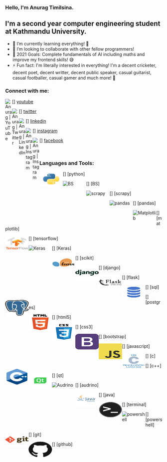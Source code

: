 ### Hello, I'm Anurag Timilsina.

## I'm a second year computer engineering student at Kathmandu University. 
- 🌱 I’m currently learning everything! 🤣
- 👯 I’m looking to collaborate with other fellow programmers!
- 🥅 2021 Goals: Complete fundamentals of AI including maths and improve my frontend skills! 😅 
- ⚡ Fun fact: I'm literally interested in everything! I'm a decent cricketer, decent poet, decent writter, decent public speaker, casual guitarist, casual footballer, casual gamer and much more! 🤣

### Connect with me:

[<img align="left" alt="Anurag | YouTube" width="22px" src="https://cdn.jsdelivr.net/npm/simple-icons@v3/icons/youtube.svg" />] [youtube]

[<img align="left" alt="Anurag | Twitter" width="22px" src="https://cdn.jsdelivr.net/npm/simple-icons@v3/icons/twitter.svg" />] [twitter]

[<img align="left" alt="Anurag | LinkedIn" width="22px" src="https://cdn.jsdelivr.net/npm/simple-icons@v3/icons/linkedin.svg" />] [linkedin]

[<img align="left" alt="Anurag | Instagram" width="22px" src="https://cdn.jsdelivr.net/npm/simple-icons@v3/icons/instagram.svg" />] [instagram]

[<img align="left" alt="Anurag | Instagram" width="22px" src="https://cdn.jsdelivr.net/npm/simple-icons@v3/icons/facebook.svg" />] [facebook]

<br>

### Languages and Tools:

[<img align="left" alt="python" width="75px" height="50px" src="https://raw.githubusercontent.com/github/explore/80688e429a7d4ef2fca1e82350fe8e3517d3494d/topics/python/python.png">] [python]

[<img align="left" alt="BS" width="75px" height="50px" src="https://www.crummy.com/software/BeautifulSoup/bs4/doc/_images/6.1.jpg">] [BS]

[<img align="left" alt="scrapy" width="75px" height="50px" src="https://i.imgur.com/9o8bn1H.png">] [scrapy]

[<img align="left" alt="pandas" width="75px" height="50px" src="https://pandas.pydata.org/static/img/pandas_mark.svg">] [pandas]

[<img align="left" alt="Matplotlib" width="75px" height="50px" src="https://matplotlib.org/stable/_images/sphx_glr_logos2_001.png">] [matplotlib]

[<img align="left" alt="Tensorflow" width="75px" height="50px" src="https://raw.githubusercontent.com/github/explore/80688e429a7d4ef2fca1e82350fe8e3517d3494d/topics/tensorflow/tensorflow.png">] [tensorflow]

[<img align="left" alt="Keras" width="75px" height="50px" src="https://keras.io/img/logo.png">] [Keras]

[<img align="left" alt="scikit" width="75px" height="50px" src="https://raw.githubusercontent.com/github/explore/80688e429a7d4ef2fca1e82350fe8e3517d3494d/topics/scikit-learn/scikit-learn.png">] [scikit]

[<img align="left" alt="django" width="75px" height="50px" src="https://raw.githubusercontent.com/github/explore/80688e429a7d4ef2fca1e82350fe8e3517d3494d/topics/django/django.png">] [django]

[<img align="left" alt="flask" width="75px" height="50px" src="https://raw.githubusercontent.com/github/explore/80688e429a7d4ef2fca1e82350fe8e3517d3494d/topics/flask/flask.png">] [flask]

[<img align="left" alt="SQL" width="75px" height="50px" src="https://raw.githubusercontent.com/github/explore/80688e429a7d4ef2fca1e82350fe8e3517d3494d/topics/sql/sql.png">] [sql]

[<img align="left" alt="postgresql" width="75px" height="50px" src="https://raw.githubusercontent.com/github/explore/80688e429a7d4ef2fca1e82350fe8e3517d3494d/topics/postgresql/postgresql.png">] [postgres]

[<img align="left" alt="HTML5" width="75px" height="50px" src="https://raw.githubusercontent.com/github/explore/80688e429a7d4ef2fca1e82350fe8e3517d3494d/topics/html/html.png">] [html5]

[<img align="left" alt="CSS3" width="75px" height="50px" src="https://raw.githubusercontent.com/github/explore/80688e429a7d4ef2fca1e82350fe8e3517d3494d/topics/css/css.png">] [css3]

[<img align="left" alt="bootstrap" width="75px" height="50px" src="https://raw.githubusercontent.com/github/explore/80688e429a7d4ef2fca1e82350fe8e3517d3494d/topics/bootstrap/bootstrap.png">] [bootstrap]

[<img align="left" alt="JavaScript" width="75px" height="50px" src="https://raw.githubusercontent.com/github/explore/80688e429a7d4ef2fca1e82350fe8e3517d3494d/topics/javascript/javascript.png">] [javascript]

[<img align="left" alt="C" width="75px" height="50px" src="https://raw.githubusercontent.com/github/explore/80688e429a7d4ef2fca1e82350fe8e3517d3494d/topics/c/c.png">] [c]

[<img align="left" alt="C++" width="75px" height="50px" src="https://raw.githubusercontent.com/github/explore/80688e429a7d4ef2fca1e82350fe8e3517d3494d/topics/cpp/cpp.png">] [c++]

[<img align="left" alt="QT" width="75px" height="50px" src="https://raw.githubusercontent.com/github/explore/80688e429a7d4ef2fca1e82350fe8e3517d3494d/topics/qt/qt.png">] [qt]

[<img align="left" alt="Audrino" width="75px" height="50px" src="https://i.imgur.com/k1MIO51.png">] [audrino]

[<img align="left" alt="Java" width="75px" height="50px" src="https://raw.githubusercontent.com/github/explore/80688e429a7d4ef2fca1e82350fe8e3517d3494d/topics/java/java.png">] [java]

[<img align="left" alt="Terminal" width="75px" height="50px" src="https://raw.githubusercontent.com/github/explore/80688e429a7d4ef2fca1e82350fe8e3517d3494d/topics/terminal/terminal.png">] [terminal]

[<img align="left" alt="powershell" width="75px" height="50px" src="https://docs.microsoft.com/en-us/powershell/media/index/ps_black_128.svg">] [powershell]

[<img align="left" alt="Git" width="75px" height="50px" src="https://raw.githubusercontent.com/github/explore/80688e429a7d4ef2fca1e82350fe8e3517d3494d/topics/git/git.png">] [git]

[<img align="left" alt="GitHub" width="75px" height="50px" src="https://raw.githubusercontent.com/github/explore/78df643247d429f6cc873026c0622819ad797942/topics/github/github.png">] [github]

<br>
<br>


[twitter]: https://twitter.com/TimilsinaAnurag
[youtube]: https://www.youtube.com/channel/UCDwG7O6D3ePeatk3zJ9qhlg
[instagram]: https://www.instagram.com/anurag_tim/
[linkedin]: https://www.linkedin.com/in/anurag-timilsina-915a3a1b3/
[facebook]: https://www.facebook.com/anurag.timilsina.10/









